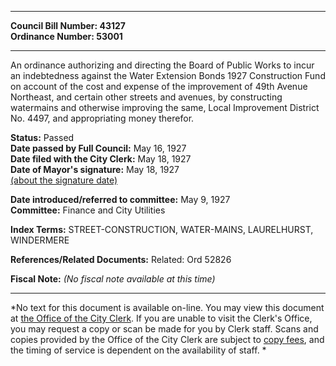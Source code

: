* * * * *  
  
**Council Bill Number: [](#h0)[](#h2)43127**   
**Ordinance Number: 53001**  
  
* * * * *  
  
An ordinance authorizing and directing the Board of Public Works to incur an indebtedness against the Water Extension Bonds 1927 Construction Fund on account of the cost and expense of the improvement of 49th Avenue Northeast, and certain other streets and avenues, by constructing watermains and otherwise improving the same, Local Improvement District No. 4497, and appropriating money therefor.  
  
**Status:** Passed   
**Date passed by Full Council:** May 16, 1927   
**Date filed with the City Clerk:** May 18, 1927   
**Date of Mayor's signature:** May 18, 1927   
[(about the signature date)](/~public/approvaldate.htm)   
  
  
**Date introduced/referred to committee:** May 9, 1927   
**Committee:** Finance and City Utilities   
  
**Index Terms:** STREET-CONSTRUCTION, WATER-MAINS, LAURELHURST, WINDERMERE  
  
**References/Related Documents:** Related: Ord 52826  
  
**Fiscal Note:** *(No fiscal note available at this time)*  
  
* * * * *  
  
*No text for this document is available on-line. You may view this document at [the Office of the City Clerk](http://www.seattle.gov/leg/clerk/contactUs.htm). If you are unable to visit the Clerk's Office, you may request a copy or scan be made for you by Clerk staff. Scans and copies provided by the Office of the City Clerk are subject to [copy fees](http://clerk.seattle.gov/~public/clerkfees.htm), and the timing of service is dependent on the availability of staff. *  
  
  
